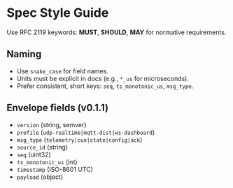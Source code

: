 # Spec Style Guide

Use RFC 2119 keywords: **MUST**, **SHOULD**, **MAY** for normative requirements.

## Naming
- Use `snake_case` for field names.
- Units must be explicit in docs (e.g., `*_us` for microseconds).
- Prefer consistent, short keys: `seq`, `ts_monotonic_us`, `msg_type`.

## Envelope fields (v0.1.1)
- `version` (string, semver)
- `profile` (`udp-realtime|mqtt-dist|ws-dashboard`)
- `msg_type` (`telemetry|cue|state|config|ack`)
- `source_id` (string)
- `seq` (uint32)
- `ts_monotonic_us` (int)
- `timestamp` (ISO-8601 UTC)
- `payload` (object)
